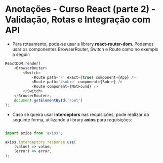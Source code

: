 # Anotações - Curso React (parte 2) - Validação, Rotas e Integração com API

- Para roteamento, pode-se usar a library **react-router-dom**. Podemos usar os componentes BrowserRouter, Switch e Route como no exemplo a seguir:

```javascript
ReactDOM.render(
    <BrowserRouter>
        <Switch>
            <Route path='/' exact={true} component={App} />
            <Route path='/sobre' component={Sobre} />
            <Route component={NotFound} />
        </Switch>
    </BrowserRouter>,
    document.getElementById('root')
);
```

- Caso se queira usar **interceptors** nas requisições, pode realizar da seguinte forma, utilizando a library **axios** para requisições: 

```javascript

import axios from 'axios';

axios.interceptors.response.use(
    (value) => value,
    (error) => error,
);

```